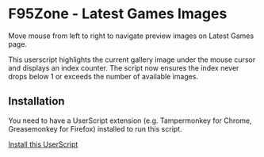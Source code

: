 # F95Zone - Latest Games Images
Move mouse from left to right to navigate preview images on Latest Games page.

This userscript highlights the current gallery image under the mouse cursor and
displays an index counter. The script now ensures the index never drops below
1 or exceeds the number of available images.


## Installation
You need to have a UserScript extension (e.g. Tampermonkey for Chrome, Greasemonkey for Firefox) installed to run this script.

[Install this UserScript](https://github.com/LenAnderson/F95Zone-Latest-Games-Images/raw/main/F95zone-Latest-Games-Images.user.js)
